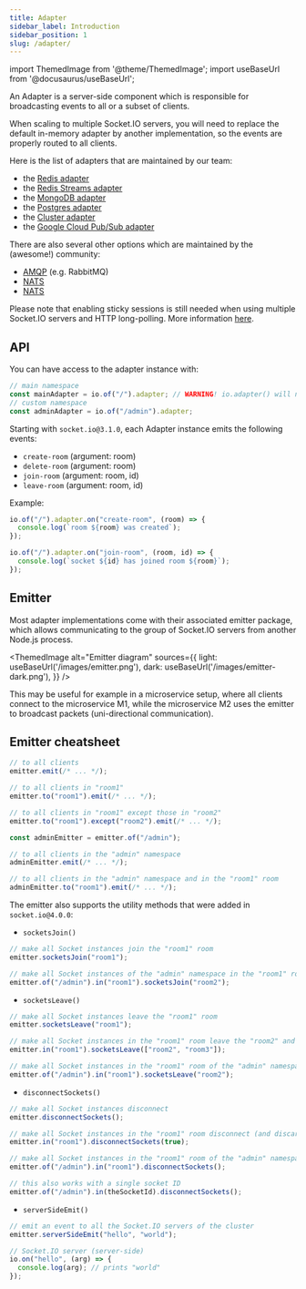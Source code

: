 ```yaml
---
title: Adapter
sidebar_label: Introduction
sidebar_position: 1
slug: /adapter/
---
```


import ThemedImage from '@theme/ThemedImage';
import useBaseUrl from '@docusaurus/useBaseUrl';

An Adapter is a server-side component which is responsible for broadcasting events to all or a subset of clients.

When scaling to multiple Socket.IO servers, you will need to replace the default in-memory adapter by another implementation, so the events are properly routed to all clients.

Here is the list of adapters that are maintained by our team:

- the [Redis adapter](adapter-redis.md)
- the [Redis Streams adapter](adapter-redis-streams.md)
- the [MongoDB adapter](adapter-mongo.md)
- the [Postgres adapter](adapter-postgres.md)
- the [Cluster adapter](adapter-cluster.md)
- the [Google Cloud Pub/Sub adapter](adapter-gcp-pubsub.md)

There are also several other options which are maintained by the (awesome!) community:

- [AMQP](https://github.com/sensibill/socket.io-amqp) (e.g. RabbitMQ)
- [NATS](https://github.com/MickL/socket.io-nats-adapter)
- [NATS](https://github.com/distrue/socket.io-nats-adapter)

Please note that enabling sticky sessions is still needed when using multiple Socket.IO servers and HTTP long-polling. More information [here](../02-Server/using-multiple-nodes.md#why-is-sticky-session-required).

## API

You can have access to the adapter instance with:

```js
// main namespace
const mainAdapter = io.of("/").adapter; // WARNING! io.adapter() will not work
// custom namespace
const adminAdapter = io.of("/admin").adapter;
```

Starting with `socket.io@3.1.0`, each Adapter instance emits the following events:

- `create-room` (argument: room)
- `delete-room` (argument: room)
- `join-room` (argument: room, id)
- `leave-room` (argument: room, id)

Example:

```js
io.of("/").adapter.on("create-room", (room) => {
  console.log(`room ${room} was created`);
});

io.of("/").adapter.on("join-room", (room, id) => {
  console.log(`socket ${id} has joined room ${room}`);
});
```

## Emitter

Most adapter implementations come with their associated emitter package, which allows communicating to the group of Socket.IO servers from another Node.js process.

<ThemedImage
  alt="Emitter diagram"
  sources={{
    light: useBaseUrl('/images/emitter.png'),
    dark: useBaseUrl('/images/emitter-dark.png'),
  }}
/>

This may be useful for example in a microservice setup, where all clients connect to the microservice M1, while the microservice M2 uses the emitter to broadcast packets (uni-directional communication).

## Emitter cheatsheet

```js
// to all clients
emitter.emit(/* ... */);

// to all clients in "room1"
emitter.to("room1").emit(/* ... */);

// to all clients in "room1" except those in "room2"
emitter.to("room1").except("room2").emit(/* ... */);

const adminEmitter = emitter.of("/admin");

// to all clients in the "admin" namespace
adminEmitter.emit(/* ... */);

// to all clients in the "admin" namespace and in the "room1" room
adminEmitter.to("room1").emit(/* ... */);
```

The emitter also supports the utility methods that were added in `socket.io@4.0.0`:

- `socketsJoin()`

```js
// make all Socket instances join the "room1" room
emitter.socketsJoin("room1");

// make all Socket instances of the "admin" namespace in the "room1" room join the "room2" room
emitter.of("/admin").in("room1").socketsJoin("room2");
```

- `socketsLeave()`

```js
// make all Socket instances leave the "room1" room
emitter.socketsLeave("room1");

// make all Socket instances in the "room1" room leave the "room2" and "room3" rooms
emitter.in("room1").socketsLeave(["room2", "room3"]);

// make all Socket instances in the "room1" room of the "admin" namespace leave the "room2" room
emitter.of("/admin").in("room1").socketsLeave("room2");
```

- `disconnectSockets()`

```js
// make all Socket instances disconnect
emitter.disconnectSockets();

// make all Socket instances in the "room1" room disconnect (and discard the low-level connection)
emitter.in("room1").disconnectSockets(true);

// make all Socket instances in the "room1" room of the "admin" namespace disconnect
emitter.of("/admin").in("room1").disconnectSockets();

// this also works with a single socket ID
emitter.of("/admin").in(theSocketId).disconnectSockets();
```

- `serverSideEmit()`

```js
// emit an event to all the Socket.IO servers of the cluster
emitter.serverSideEmit("hello", "world");

// Socket.IO server (server-side)
io.on("hello", (arg) => {
  console.log(arg); // prints "world"
});
```
